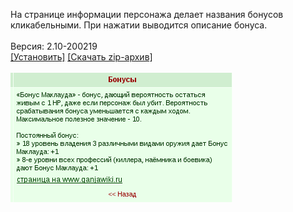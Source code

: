 На странице информации персонажа делает названия бонусов кликабельными. При нажатии выводится описание бонуса.
<br>
<br>
Версия: 2.10-200219
<br>
[[Установить]](https://raw.githubusercontent.com/MyRequiem/comfortablePlayingInGW/master/separatedScripts/BonusInfo/bonusInfo.user.js) [[Скачать zip-архив]](https://raw.githubusercontent.com/MyRequiem/comfortablePlayingInGW/master/separatedScripts/BonusInfo/bonusInfo.user.js.zip)
<br>
<br>
![BonusInfo](https://raw.githubusercontent.com/MyRequiem/comfortablePlayingInGW/master/imgs/BonusInfo/screen.png)
<br>
